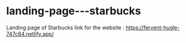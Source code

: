 # landing-page---starbucks
Landing page of Starbucks
link for the website :
https://fervent-hugle-747c84.netlify.app/
